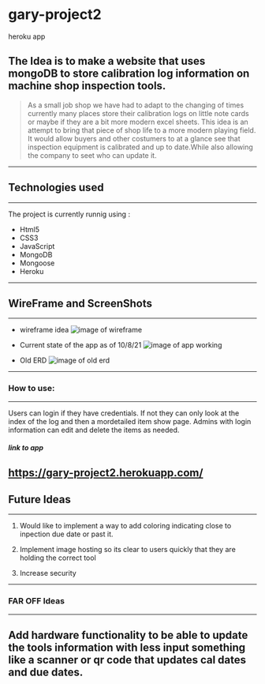 # gary-project2
heroku app 

The Idea is to make a website that uses mongoDB to store calibration log information on machine shop inspection tools.
---------------------------------------------------------------------------------------------

> As a small job shop we have had to adapt to the changing of times currently many places store their calibration logs on little note cards or maybe if they are a bit more modern excel sheets. This idea is an attempt to bring that piece of shop life to a more modern playing field. It would allow buyers and other costumers to at a glance see that inspection equipment is calibrated and up to date.While also allowing the company to seet who can update it. 

----------------------------------------------------------------------------------------------



## __Technologies used__
----------------------------------------------------------------------------------------------
The project is currently runnig using :
* Html5
* CSS3
* JavaScript
* MongoDB
* Mongoose
* Heroku
----------------------------------------------------------------------------------------------



## __WireFrame and ScreenShots__
----------------------------------------------------------------------------------------------
* wireframe idea
![image of wireframe](https://i.imgur.com/AvO8VYS.png)

* Current state of the app as of 10/8/21
![image of app working](https://i.imgur.com/fKJF7NS.png)

* Old ERD 
![image of old erd](https://i.imgur.com/UJAniUc.png)


----------------------------------------------------------------------------------------------
### __How to use__:
----------------------------------------------------------------------------------------------
Users can login if they have credentials. If not they can only look at the index of the log and then a mordetailed item show page. Admins with login information can edit and delete the items as needed.

#### _link to app_
https://gary-project2.herokuapp.com/
----------------------------------------------------------------------------------------------



## __Future Ideas__
----------------------------------------------------------------------------------------------
1. Would like to implement a way to add coloring indicating close to inpection due date or past it.

2. Implement image hosting so its clear to users quickly that they are holding the correct tool 

3. Increase security
----------------------------------------------------------------------------------------------
### __FAR OFF Ideas__ 
----------------------------------------------------------------------------------------------
 Add hardware functionality to be able to update the tools information with less input something like a scanner or qr code that updates cal dates and due dates. 
----------------------------------------------------------------------------------------------
